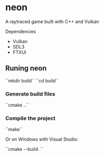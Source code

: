 # neon
A raytraced game built with C++ and Vulkan

Dependencies
- Vulkan
- SDL3
- FTXUI


## Runing neon
´´mkdir build´´
´´cd build´´

### Generate build files
´´cmake ..´´

### Compile the project
´´make´´

Or on Windows with Visual Studio: 

´´cmake --build .´´
